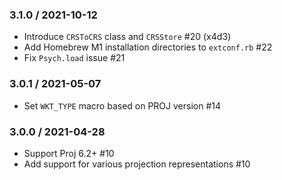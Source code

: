 ### 3.1.0 / 2021-10-12

* Introduce `CRSToCRS` class and `CRSStore` #20 (x4d3)
* Add Homebrew M1 installation directories to `extconf.rb` #22
* Fix `Psych.load` issue #21

### 3.0.1 / 2021-05-07

* Set `WKT_TYPE` macro based on PROJ version #14

### 3.0.0 / 2021-04-28

* Support Proj 6.2+ #10
* Add support for various projection representations #10
